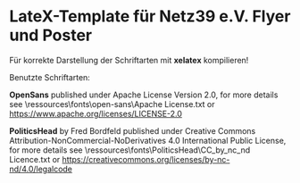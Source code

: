 LateX-Template für Netz39 e.V. Flyer und Poster
===============================================

Für korrekte Darstellung der Schriftarten mit **xelatex** kompilieren!

Benutzte Schriftarten:

**OpenSans**
published under Apache License Version 2.0, for more details see \ressources\fonts\open-sans\Apache License.txt or https://www.apache.org/licenses/LICENSE-2.0

**PoliticsHead**
by Fred Bordfeld published under Creative Commons Attribution-NonCommercial-NoDerivatives 4.0 International Public License, for more details see \ressources\fonts\PoliticsHead\CC_by_nc_nd Licence.txt or https://creativecommons.org/licenses/by-nc-nd/4.0/legalcode
